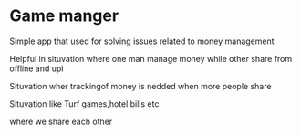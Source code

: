 <h1>Game manger</h1>
<P>Simple app that used for solving issues related to money management </P>
<P>Helpful in situvation where one man manage money while other share from offline and upi</P>
<P>Situvation wher trackingof money is nedded when more people share</P>

<p>Situvation like Turf games,hotel bills etc</P>
<p>where we share each other</p>
